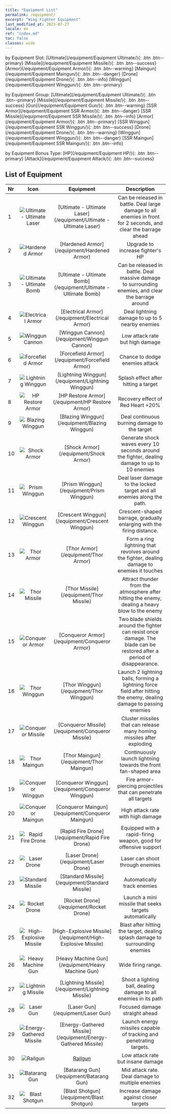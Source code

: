 ```yaml
---
title: "Equipment List"
permalink: /equipment/
excerpt: "Wing Fighter Equipment"
last_modified_at: 2023-07-27
locale: en
ref: "index.md"
toc: false
classes: wide
---
```


  by Equipment Slot:  [Ultimate](/equipment/Equipment Ultimate/){: .btn .btn--primary}   [Missile](/equipment/Equipment Missile/){: .btn .btn--success}   [Armor](/equipment/Equipment Armor/){: .btn .btn--warning}   [Maingun](/equipment/Equipment Maingun/){: .btn .btn--danger}   [Drone](/equipment/Equipment Drone/){: .btn .btn--info}   [Winggun](/equipment/Equipment Winggun/){: .btn .btn--primary} 

  by Equipment Group:  [Ultimate](/equipment/Equipment Ultimate/){: .btn .btn--primary}   [Missile](/equipment/Equipment Missile/){: .btn .btn--success}   [Gun](/equipment/Equipment Gun/){: .btn .btn--warning}   [SSR Armor](/equipment/Equipment SSR Armor/){: .btn .btn--danger}   [SSR Missile](/equipment/Equipment SSR Missile/){: .btn .btn--info}   [Armor](/equipment/Equipment Armor/){: .btn .btn--primary}   [SSR Winggun](/equipment/Equipment SSR Winggun/){: .btn .btn--success}   [Drone](/equipment/Equipment Drone/){: .btn .btn--warning}   [Winggun](/equipment/Equipment Winggun/){: .btn .btn--danger}   [SSR Maingun](/equipment/Equipment SSR Maingun/){: .btn .btn--info} 

  by Equipment Bonus Type:  [HP](/equipment/Equipment HP/){: .btn .btn--primary}   [Attack](/equipment/Equipment Attack/){: .btn .btn--success} 

## List of Equipment

  |  Nr | Icon |      Equipment        |   Description   |
  |:----|:----:|:---------------:|:---------------:|
  | 1 | ![Ultimate - Ultimate Laser](/images/equipment/bs_icon_jg.png) | [Ultimate - Ultimate Laser](/equipment/Ultimate - Ultimate Laser) | Can be released in battle. Deal large damage to all enemies in front for 2 seconds, and clear the barrage ahead | 
  | 2 | ![Hardened Armor](/images/equipment/zhuangjia1.png) | [Hardened Armor](/equipment/Hardened Armor) | Upgrade to increase fighter's HP | 
  | 3 | ![Ultimate - Ultimate Bomb](/images/equipment/bs_icon_zd.png) | [Ultimate - Ultimate Bomb](/equipment/Ultimate - Ultimate Bomb) | Can be released in battle. Deal massive damage to surrounding enemies, and clear the barrage around | 
  | 4 | ![Electrical Armor](/images/equipment/zhuangjia2.png) | [Electrical Armor](/equipment/Electrical Armor) | Deal lightning damage to up to 5 nearby enemies | 
  | 5 | ![Winggun Cannon](/images/equipment/fupao1.png) | [Winggun Cannon](/equipment/Winggun Cannon) | Low attack rate but high damage | 
  | 6 | ![Forcefield Armor](/images/equipment/zhuangjia3.png) | [Forcefield Armor](/equipment/Forcefield Armor) | Chance to dodge enemies attack | 
  | 7 | ![Lightning Winggun](/images/equipment/fupao2.png) | [Lightning Winggun](/equipment/Lightning Winggun) | Splash effect after hitting a target | 
  | 8 | ![HP Restore Armor](/images/equipment/zhuangjia4.png) | [HP Restore Armor](/equipment/HP Restore Armor) | Recovery effect of Red Heart +20% | 
  | 9 | ![Blazing Winggun](/images/equipment/fupao3.png) | [Blazing Winggun](/equipment/Blazing Winggun) | Deal continuous burning damage to the target | 
  | 10 | ![Shock Armor](/images/equipment/zhuangjia5.png) | [Shock Armor](/equipment/Shock Armor) | Generate shock waves every 10 seconds around the fighter, dealing damage to up to 10 enemies | 
  | 11 | ![Prism Winggun](/images/equipment/fupao4.png) | [Prism Winggun](/equipment/Prism Winggun) | Deal laser damage to the locked target and all enemies along the path. | 
  | 12 | ![Crescent Winggun](/images/equipment/fupao5.png) | [Crescent Winggun](/equipment/Crescent Winggun) | Crescent-shaped barrage, gradually enlarging with the firing distance. | 
  | 13 | ![Thor Armor](/images/equipment/zhuangjia7.png) | [Thor Armor](/equipment/Thor Armor) | Form a ring lightning that revolves around the fighter, dealing damage to enemies it touches | 
  | 14 | ![Thor Missile](/images/equipment/daodan6.png) | [Thor Missile](/equipment/Thor Missile) | Attract thunder from the atmosphere after hitting the enemy, dealing a heavy blow to the enemy | 
  | 15 | ![Conqueror Armor](/images/equipment/zhuangjia6.png) | [Conqueror Armor](/equipment/Conqueror Armor) | Two blade shields around the fighter can resist once damage. The blade can be restored after a period of disappearance. | 
  | 16 | ![Thor Winggun](/images/equipment/fupao7.png) | [Thor Winggun](/equipment/Thor Winggun) | Launch 2 lightning balls, forming a lightning force field after hitting the enemy, dealing damage to passing enemies | 
  | 17 | ![Conqueror Missile](/images/equipment/daodan5.png) | [Conqueror Missile](/equipment/Conqueror Missile) | Cluster missiles that can release many homing missiles after exploding | 
  | 18 | ![Thor Maingun](/images/equipment/zhupao7.png) | [Thor Maingun](/equipment/Thor Maingun) | Continuously launch lightning towards the front fan-shaped area | 
  | 19 | ![Conqueror Winggun](/images/equipment/fupao6.png) | [Conqueror Winggun](/equipment/Conqueror Winggun) | Fire armor-piercing projectiles that can penetrate all targets | 
  | 20 | ![Conqueror Maingun](/images/equipment/zhupao6.png) | [Conqueror Maingun](/equipment/Conqueror Maingun) | High attack rate with high damage | 
  | 21 | ![Rapid Fire Drone](/images/equipment/wurenji1.png) | [Rapid Fire Drone](/equipment/Rapid Fire Drone) | Equipped with a rapid-firing weapon, good for offensive support | 
  | 22 | ![Laser Drone](/images/equipment/wurenji3.png) | [Laser Drone](/equipment/Laser Drone) | Laser can shoot through enemies | 
  | 23 | ![Standard Missile](/images/equipment/daodan1.png) | [Standard Missile](/equipment/Standard Missile) | Automatically track enemies | 
  | 24 | ![Rocket Drone](/images/equipment/wurenji2.png) | [Rocket Drone](/equipment/Rocket Drone) | Launch a mini missile that seeks targets automatically | 
  | 25 | ![High-Explosive Missile](/images/equipment/daodan2.png) | [High-Explosive Missile](/equipment/High-Explosive Missile) | Blast after hitting the target, dealing splash damage to surrounding enemies | 
  | 26 | ![Heavy Machine Gun](/images/equipment/zhupao1.png) | [Heavy Machine Gun](/equipment/Heavy Machine Gun) | Wide firing range. | 
  | 27 | ![Lightning Missile](/images/equipment/daodan3.png) | [Lightning Missile](/equipment/Lightning Missile) | Shoot a lighting ball, dealing damage to all enemies in its path | 
  | 28 | ![Laser Gun](/images/equipment/zhupao2.png) | [Laser Gun](/equipment/Laser Gun) | Focused damage straight ahead | 
  | 29 | ![Energy-Gathered Missile](/images/equipment/daodan4.png) | [Energy-Gathered Missile](/equipment/Energy-Gathered Missile) | Launch energy missiles capable of tracking and penetrating targets. | 
  | 30 | ![Railgun](/images/equipment/zhupao3.png) | [Railgun](/equipment/Railgun) | Low attack rate but insane damage | 
  | 31 | ![Batarang Gun](/images/equipment/zhupao4.png) | [Batarang Gun](/equipment/Batarang Gun) | Mid attack rate. Deal damage to multiple enemies | 
  | 32 | ![Blast Shotgun](/images/equipment/zhupao5.png) | [Blast Shotgun](/equipment/Blast Shotgun) | Increase damage against closer targets | 
